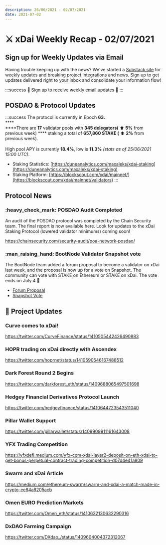 ```yaml
---
description: 26/06/2021 - 02/07/2021
date: 2021-07-02
---
```


# ⚔️ xDai Weekly Recap - 02/07/2021

## Sign up for Weekly Updates via Email

Having trouble keeping up with the news? We've started a [Substack site](https://xdai.substack.com/) for weekly updates and breaking project integrations and news. Sign up to get updates delivered right to your inbox and consolidate your information flow!

:::success
💌 [Sign up to receive weekly email updates](https://xdai.substack.com/) 💌
:::

## POSDAO & Protocol Updates

:::success
The protocol is currently in Epoch **63.**\
****\
****There are **17** validator pools with **345 delegators(** ⬆️ **5%** from previous week) **** staking a total of **657,860 STAKE (** ⬆️ **2%** from previous week).\
\
High pool APY is currently **18.4%**, low is **11.3%** _(stats as of 25/06/2021 15:00 UTC)_.

* Staking Statistics: [https://duneanalytics.com/maxaleks/xdai-staking](https://duneanalytics.com/maxaleks/xdai-staking)
* Staking Platform: [https://blockscout.com/xdai/mainnet/](https://blockscout.com/xdai/mainnet/validators)
:::

## Protocol News

### :heavy\_check\_mark: POSDAO Audit Completed

An audit of the POSDAO protocol was completed by the Chain Security team. The final report is now available here. Look for updates to the xDai Staking Protocol (lowered validator minimums) coming soon!

https://chainsecurity.com/security-audit/poa-network-posdao/

### :man\_raising\_hand: BootNode Validator Snapshot vote

The BootNode team added a forum proposal to become a validator on xDai last week, and the proposal is now up for a vote on Snapshot. The community can vote with STAKE on Ethereum or STAKE on xDai. The vote ends on July 4 :sparkler:

* [Forum Proposal](https://forum.poa.network/t/bootnode-as-an-xdai-validator/6648)
* [Snapshot Vote](https://snapshot.org/#/xdaistake.eth/proposal/QmVJK53yNAJLAFK4Wh9AqjPrRCXL8fxsDecZQsj1v7cKPE)

## :butterfly: Project Updates

### Curve comes to xDai!

https://twitter.com/CurveFinance/status/1410505442426490883

### HOPR trading on xDai directly with Ascendex

https://twitter.com/hoprnet/status/1410590546167488512

### Dark Forest Round 2 Begins

https://twitter.com/darkforest_eth/status/1409688065497501698

### Hedgey Financial Derivatives Protocol Launch

https://twitter.com/hedgeyfinance/status/1410644723543511040

### Pillar Wallet Support

https://twitter.com/pillarwallet/status/1409909911161643008

### YFX Trading Competition

https://yfxdefi.medium.com/yfx-com-xdai-layer2-deposit-on-eth-xdai-to-get-bonus-perpetual-contract-trading-competition-d07d4e41a809

### Swarm and xDai Article

https://medium.com/ethereum-swarm/swarm-and-xdai-a-match-made-in-crypto-ee84a8205acb

### Omen EURO Prediction Markets

https://twitter.com/Omen_eth/status/1410632130632290316

### DxDAO Farming Campaign

https://twitter.com/DXdao_/status/1409604004372312067





